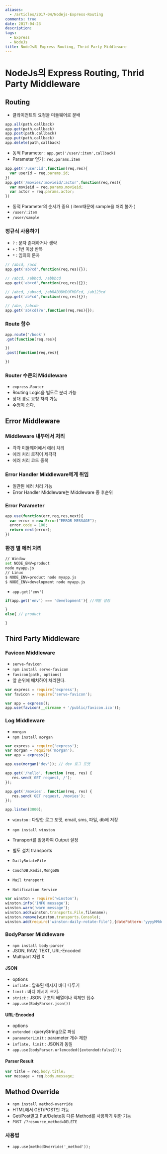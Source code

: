 ```yaml
---
aliases:
  - /articles/2017-04/Nodejs-Express-Routing
comments: true
date: 2017-04-23
description:
tags:
  - Express
  - NodeJs
title: NodeJs의 Express Routing, Thrid Party Middleware
---
```

# NodeJs의 Express Routing, Thrid Party Middleware
## Routing
- 클라이언트의 요청을 미들웨어로 분배

``` javascript
app.all(path,callback)
app.get(path,callback)
app.post(path,callback)
app.put(path,callback)
app.delete(path,callback)
```

- 동적 Parameter : `app.get('/user/:item',callback)`
- Parameter 얻기 : `req.params.item`

``` javascript
app.get('/user:id',function(req,res){
  var userId = req.params.id;
})
app.get('/movies/:movieid/:actor',function(req,res){
  var movieid = req.params.movieid;
  var actor = req.params.actor;
})
```
- 동적 Parameter의 순서가 중요 ( item때문에 sample을 처리 불가 )
- `/user/:item`
- `/user/sample`

### 정규식 사용하기
- `?` : 문자 존재하거나 생략
- `+` : 1번 이상 반복
- `*` : 임의의 문자

``` javascript
// /abcd, /acd
app.get('ab?cd',function(req,res){});

// /abcd, /abbcd, /abbbcd
app.get('ab+cd',function(req,res){});

// /abcd, /abxcd, /abRABODMDOFMDFcd, /ab123cd
app.get('ab*cd',function(req,res){});

// /abe, /abcde
app.get('ab(cd)?e',function(req,res){});
```

### Route 함수

``` javascript
app.route('/book')
.get(function(req,res){

})
.post(function(req,res){

})
```

### Router 수준의 Middleware
- `express.Router`
- Routing Logic을 별도로 분리 가능
- 상대 경로 요청 처리 가능
- 수정이 쉽다.

## Error Middleware

### Middleware 내부에서 처리
- 각각 미들웨어에서 에러 처리
- 에러 처리 로직이 제각각
- 에러 처리 코드 중복

### Error Handler Middleware에게 위임
- 일관된 에러 처리 가능
- Error Handler Middleware는 Middleware 중 후순위

### Error Parameter

``` javascript
app.use(function(err,req,res,next){
  var error = new Error("ERROR MESSAGE");
  error.code = 100;
  return next(error);
})
```

### 환경 별 에러 처리

``` bash
// Window
set NODE_ENV=product
node myapp.js
// Linux
$ NODE_ENV=product node myapp.js
$ NODE_ENV=development node myapp.js
```

- `app.get('env')`

``` javascript
if(app.get('env') === 'development'){ //개발 설정

}
else{ // product

}
```

## Third Party Middleware

### Favicon Middleware
- `serve-favicon`
- `npm install serve-favicon`
- `favicon(path, options)`
- 앞 순위에 배치하여 처리한다.

``` javascript
var express = require('express');
var favicon = require('serve-favicon');

var app = express();
app.use(favicon(__dirname + '/public/favicon.ico'));
```

### Log Middleware
- `morgan`
- `npm install morgan`

``` javascript
var express = require('express');
var morgan = require('morgan');
var app = express();

app.use(morgan('dev')); // dev 로그 포맷

app.get('/hello', function (req, res) {
   res.send('GET request, /');
});

app.get('/movies', function(req, res) {
   res.send('GET request, /movies');
});

app.listen(3000);
```

- `winston` : 다양한 로그 포맷, email, sms, 파일, db에 저장
- `npm install winston`
- Transport를 활용하여 Output 설정

- 별도 설치 transports
- `DailyRotateFile`
- `CouchDB,Redis,MongoDB`
- `Mail transport`
- `Notification Service`

``` javascript
var winston = require('winston');
winston.info('INFO message');
winston.warn('warn message');
winston.add(winston.transports.File,filename);
winston.remove(winston.transports.Console);
winston.add(require('winston-daily-rotate-file'),{datePattern:'yyyyMMdd'},filename);
```

### BodyParser Middleware
- `npm install body-parser`
- JSON, RAW, TEXT, URL-Encoded
- Multipart 지원 X

#### JSON
- options
- `inflate` : 압축된 메시지 바디 다루기
- `limit` : 바디 메시지 크기.
- `strict` : JSON 구조의 배열이나 객체만 접수
- `app.use(BodyParser.json())`

#### URL-Encoded
- options
- `extended` : queryString으로 파싱
- `parameterLimit` : parameter 개수 제한
- `inflate, limit` : JSON과 동일
- `app.use(bodyParser.urlencoded({extended:false}));`

#### Parser Result

``` javascript
var title = req.body.title;
var message = req.body.message;   
```

## Method Override
- `npm install method-override`
- HTML에서 GET/POST만 가능
- Get/Post말고 Put/Delete등 다른 Method를 사용하기 위한 기능
- `POST /?resource_method=DELETE`

### 사용법
- `app.use(methodOverride('_method'));`
